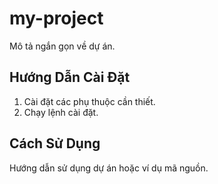 # my-project


Mô tả ngắn gọn về dự án.

## Hướng Dẫn Cài Đặt

1. Cài đặt các phụ thuộc cần thiết.
2. Chạy lệnh cài đặt.

## Cách Sử Dụng

Hướng dẫn sử dụng dự án hoặc ví dụ mã nguồn.
